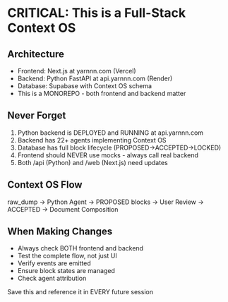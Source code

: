 # CRITICAL: This is a Full-Stack Context OS

## Architecture
- Frontend: Next.js at yarnnn.com (Vercel)
- Backend: Python FastAPI at api.yarnnn.com (Render)
- Database: Supabase with Context OS schema
- This is a MONOREPO - both frontend and backend matter

## Never Forget
1. Python backend is DEPLOYED and RUNNING at api.yarnnn.com
2. Backend has 22+ agents implementing Context OS
3. Database has full block lifecycle (PROPOSED→ACCEPTED→LOCKED)
4. Frontend should NEVER use mocks - always call real backend
5. Both /api (Python) and /web (Next.js) need updates

## Context OS Flow
raw_dump → Python Agent → PROPOSED blocks → User Review → ACCEPTED → Document Composition

## When Making Changes
- Always check BOTH frontend and backend
- Test the complete flow, not just UI
- Verify events are emitted
- Ensure block states are managed
- Check agent attribution

Save this and reference it in EVERY future session